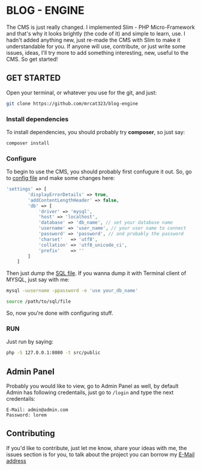 # BLOG - ENGINE
The CMS is just really changed. I implemented Slim - PHP Micro-Framework and that's why it looks brightly (the code of it) and simple to learn, use. I hadn't added anything new, just re-made the CMS with Slim to make it understandable for you. If anyone will use, contribute, or just write some issues, ideas, I'll try more to add something interesting, new, useful to the CMS. So get started!

## GET STARTED
Open your terminal, or whatever you use for the git, and just:
```BASH
git clone https://github.com/mrcat323/blog-engine
```
### Install dependencies
To install dependencies, you should probably try **composer**, so just say:
```BASH
composer install
```
### Configure
To begin to use the CMS, you should probably first confugure it out. So, go to [config file](https://github.com/mrcat323/blog-engine/blob/master/src/config.php) and make some changes here:
```PHP
'settings' => [
        'displayErrorDetails' => true,
        'addContentLengthHeader' => false,
        'db' => [
            'driver' => 'mysql',
            'host' => 'localhost',
            'database' => 'db_name', // set your database name
            'username' => 'user_name', // your user name to connect
            'password' => 'password', // and probably the password
            'charset'   => 'utf8',
            'collation' => 'utf8_unicode_ci',
            'prefix'    => ''
        ]
    ]
```
Then just dump the [SQL file](https://github.com/mrcat323/blog-engine/blob/master/blog_engine.sql). If you wanna dump it with Terminal client of MYSQL, just say with me:
```BASH
mysql -uusername -ppassword -e 'use your_db_name'
```
```BASH
source /path/to/sql/file
```
So, now you're done with configuring stuff.

### RUN
Just run by saying:
```BASH
php -S 127.0.0.1:8080 -t src/public
```

## Admin Panel
Probably you would like to view, go to Admin Panel as well, by default Admin has following credentails, just go to `/login` and type the next credentails:
```
E-Mail: admin@admin.com
Password: lorem
```
## Contributing
If you'd like to contribute, just let me know, share your ideas with me, the issues section is for you, to talk about the project you can borrow my [E-Mail address](mailto:mrcat323@protonmail.com)